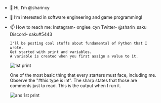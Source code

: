 - 👋 Hi, I’m @sharincy
- 👀 I’m interested in software engineering and game programming!
- 📫 How to reach me: Instagram- onglee_cyn Twitter- @sharin_saku Discord- saku#5443                      
                       
      I'll be posting cool stuffs about fundamental of Python that I wrote.
      Get started with print and variables.
      A variable is created when you first assign a value to it.
  ![1st print](https://user-images.githubusercontent.com/101504356/161052541-abb290ca-27e1-4159-a83d-f65ca5260b8e.PNG)
     
     One of the most basic thing that every starters must face, including me.
     Observe the "#this type is int". The sharp states that those are comments just to read. This is the output when I run it.
     
  ![ans 1st print](https://user-images.githubusercontent.com/101504356/161053123-c4da6a64-c212-4a2d-b40b-012d9df191ca.PNG)
      
 

        

<!---
sharincy/sharincy is a ✨ special ✨ repository because its `README.md` (this file) appears on your GitHub profile.
You can click the Preview link to take a look at your changes.
--->
